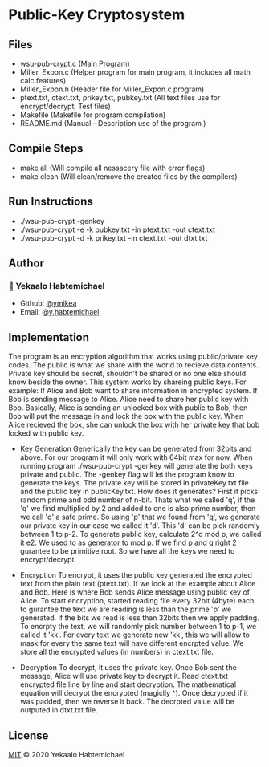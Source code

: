 # Public-Key Cryptosystem

## Files
- wsu-pub-crypt.c                                  (Main Program)
- Miller_Expon.c                                   (Helper program for main program, it includes all math calc features)
- Miller_Expon.h                                   (Header file for  Miller_Expon.c program)
- ptext.txt, ctext.txt, prikey.txt, pubkey.txt     (All text files use for encrypt/decrypt, Test files)
- Makefile                                         (Makefile for program compilation)
- README.md                                        (Manual - Description use of the program )

## Compile Steps
- make all          (Will compile all nessacery file with error flags)
- make clean        (Will clean/remove the created files by the compilers)


## Run Instructions
- ./wsu-pub-crypt -genkey
- ./wsu-pub-crypt -e -k pubkey.txt -in ptext.txt -out ctext.txt
- ./wsu-pub-crypt -d -k prikey.txt -in ctext.txt -out dtxt.txt


## Author
### 👤 Yekaalo Habtemichael
* Github: [@ymikea](https://github.com/ymikea)
* Email: [@y.habtemichael](mailto:y.habtemichael@wsu.edu?subject=[GitHub]%20Source%20Han%20Sans)


## Implementation
The program is an encryption algorithm that works using public/private key codes. The public is what we share with the world to recieve data contents. Private key should be secret, shouldn't be shared or no one else should know beside the owner. This system works by shareing public keys. 
    For example: If Alice and Bob want to share information in encrypted system. If Bob is sending message to Alice. Alice need to share her public key with Bob. Basically, Alice is sending an unlocked box with public to Bob, then Bob will put the message in and lock the box with the public key. When Alice recieved the box, she can unlock the box with her private key that bob locked with public key. 
 
 * Key Generation
    Generically the key can be generated from 32bits and above. For our program it will only work with 64bit max for now. When running program ./wsu-pub-crypt -genkey will generate the both keys private and public. The -genkey flag will let the program know to generate the keys. The private key will be stored in privateKey.txt file and the public key in publicKey.txt. How does it generates? First it picks random prime and odd number of n-bit. Thats what we called 'q', if the 'q' we find multiplied by 2 and added to one is also prime number, then we call 'q' a safe prime. So using 'p' that we found from 'q', we generate our private key in our case we called it 'd'. This 'd' can be pick randomly between 1 to p-2. To generate public key, calculate 2^d mod p, we called it e2. We used to as generator to mod p. If we find p and q right 2 gurantee to be primitive root. So we have all the keys we need to encrypt/decrypt.

* Encryption
    To encrypt, it uses the public key generated the encrypted text from the plain text (ptext.txt). If we look at the example about Alice and Bob. Here is where Bob sends Alice message using public key of Alice. To start encryption, started reading file every 32bit (4byte) each to gurantee the text we are reading is less than the prime 'p' we generated. If the bits we read is less than 32bits then we apply padding. To encrpty the text, we will randomly pick number between 1 to p-1, we called it 'kk'. For every text we generate new 'kk', this we will allow to mask for every the same text will have different encrpted value. We store all the encrypted values (in numbers) in ctext.txt file. 

* Decryption
    To decrypt, it uses the private key. Once Bob sent the message, Alice will use private key to decrypt it. Read ctext.txt encrypted file line by line and start decryption. The mathematical equation will decrypt the encrypted (magiclly ^). Once decrypted if it was padded, then we reverse it back. The decrpted value will be outputed in dtxt.txt file.


## License
[MIT](https://choosealicense.com/licenses/mit/) &copy; 2020 Yekaalo Habtemichael 
